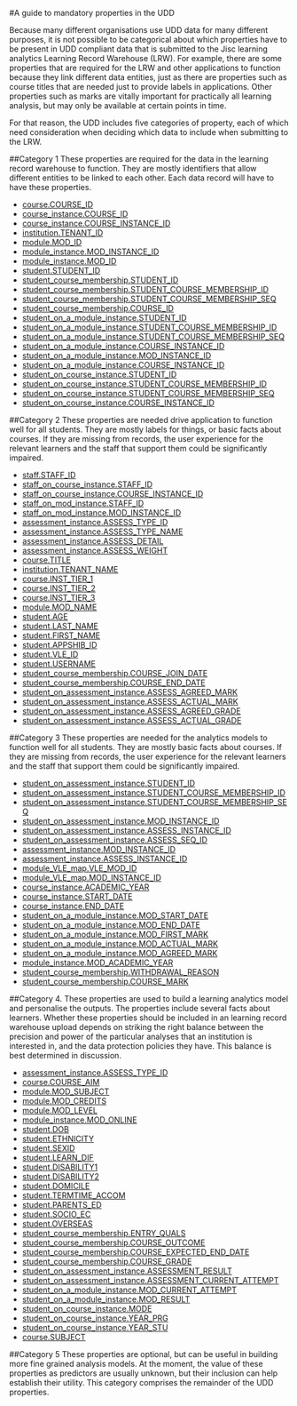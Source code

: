 #A guide to mandatory properties in the UDD

Because many different organisations use UDD data for many different purposes, it is not possible to be categorical about which properties have to be present in UDD compliant data that is submitted to the Jisc learning analytics Learning Record Warehouse (LRW). For example, there are some properties that are required for the LRW and other applications to function because they link different data entities, just as there are properties such as course titles that are needed just to provide labels in applications. Other properties such as marks are vitally important for practically all learning analysis, but may only be available at certain points in time.

For that reason, the UDD includes five categories of property, each of which need consideration when deciding which data to include when submitting to the LRW.

##Category 1 
These properties are required for the data in the learning record warehouse to function. They are mostly identifiers that allow different entities to be linked to each other. Each data record will have to have these properties.

- [course.COURSE_ID](udd/course.md#course_id)
- [course_instance.COURSE_ID](udd/course_instance.md#course_id)
- [course_instance.COURSE_INSTANCE_ID](udd/course_instance.md#course_instance_id)
- [institution.TENANT_ID](udd/institution.md#tenant_id)
- [module.MOD_ID](udd/module.md#mod_id)
- [module_instance.MOD_INSTANCE_ID](udd/module_instance.md#mod_instance_id)
- [module_instance.MOD_ID](udd/module_instance.md#mod_id)
- [student.STUDENT_ID](udd/student.md#student_id)
- [student_course_membership.STUDENT_ID](udd/student_course_membership.md#student_id)
- [student_course_membership.STUDENT_COURSE_MEMBERSHIP_ID](udd/student_course_membership.md#student_course_membership_id)
- [student_course_membership.STUDENT_COURSE_MEMBERSHIP_SEQ](udd/student_course_membership.md#student_course_membership_seq)
- [student_course_membership.COURSE_ID](udd/student_course_membership.md#course_id)
- [student_on_a_module_instance.STUDENT_ID](udd/student_on_a_module_instance.md#student_id)
- [student_on_a_module_instance.STUDENT_COURSE_MEMBERSHIP_ID](udd/student_on_a_module_instance.md#student_course_membership_id)
- [student_on_a_module_instance.STUDENT_COURSE_MEMBERSHIP_SEQ](udd/student_on_a_module_instance.md#student_course_membership_seq)
- [student_on_a_module_instance.COURSE_INSTANCE_ID](udd/student_on_a_module_instance.md#course_instance_id)
- [student_on_a_module_instance.MOD_INSTANCE_ID](udd/student_on_a_module_instance.md#mod_instance_id)
- [student_on_a_module_instance.COURSE_INSTANCE_ID](udd/student_on_a_module_instance.md#course_instance_id)
- [student_on_course_instance.STUDENT_ID](udd/student_on_course_instance.md#student_id)
- [student_on_course_instance.STUDENT_COURSE_MEMBERSHIP_ID](udd/student_on_course_instance.md#student_course_membership_id)
- [student_on_course_instance.STUDENT_COURSE_MEMBERSHIP_SEQ](udd/student_on_course_instance.md#student_course_membership_seq)
- [student_on_course_instance.COURSE_INSTANCE_ID](udd/student_on_course_instance.md#course_instance_id)


##Category 2
These properties are needed drive application to function well for all students. They are mostly labels for things, or basic facts about courses. If they are missing from records, the user experience for the relevant learners and the staff that support them could be significantly impaired.
- [staff.STAFF_ID](udd/staff.md#staff_id)
- [staff_on_course_instance.STAFF_ID](udd/staff_on_course_instance.md#staff_id)
- [staff_on_course_instance.COURSE_INSTANCE_ID](udd/staff_on_course_instance.md#course_instance_id)
- [staff_on_mod_instance.STAFF_ID](udd/staff_on_mod_instance.md#staff_id)
- [staff_on_mod_instance.MOD_INSTANCE_ID](udd/staff_on_mod_instance.md#mod_instance_id)
- [assessment_instance.ASSESS_TYPE_ID](udd/assessment_instance.md#assess_type_id)
- [assessment_instance.ASSESS_TYPE_NAME](udd/assessment_instance.md#assess_type_name)
- [assessment_instance.ASSESS_DETAIL](udd/assessment_instance.md#assess_detail)
- [assessment_instance.ASSESS_WEIGHT](udd/assessment_instance.md#assess_weight)
- [course.TITLE](udd/course.md#title)
- [institution.TENANT_NAME](udd/institution.md#tenant_name)
- [course.INST_TIER_1](udd/course.md#inst_tier_1)
- [course.INST_TIER_2](udd/course.md#inst_tier_2)
- [course.INST_TIER_3](udd/course.md#inst_tier_3)
- [module.MOD_NAME](udd/module.md#mod_name)
- [student.AGE](udd/student.md#age)
- [student.LAST_NAME](udd/student.md#last_name)
- [student.FIRST_NAME](udd/student.md#first_name)
- [student.APPSHIB_ID](udd/student.md#appshib_id)
- [student.VLE_ID](udd/student.md#vle_id)
- [student.USERNAME](udd/student.md#username)
- [student_course_membership.COURSE_JOIN_DATE](udd/student_course_membership.md#course_join_date)
- [student_course_membership.COURSE_END_DATE](udd/student_course_membership.md#course_end_date)
- [student_on_assessment_instance.ASSESS_AGREED_MARK](udd/student_on_assessment_instance.md#assess_agreed_mark)
- [student_on_assessment_instance.ASSESS_ACTUAL_MARK](udd/student_on_assessment_instance.md#assess_actual_mark)
- [student_on_assessment_instance.ASSESS_AGREED_GRADE](udd/student_on_assessment_instance.md#assess_agreed_grade)
- [student_on_assessment_instance.ASSESS_ACTUAL_GRADE](udd/student_on_assessment_instance.md#assess_actual_grade)



##Category 3
These properties are needed for the analytics models to function well for all students. They are mostly basic facts about courses. If they are missing from records, the user experience for the relevant learners and the staff that support them could be significantly impaired.
- [student_on_assessment_instance.STUDENT_ID](udd/student_on_assessment_instance.md#student_id)
- [student_on_assessment_instance.STUDENT_COURSE_MEMBERSHIP_ID](udd/student_on_assessment_instance.md#student_course_membership_id)
- [student_on_assessment_instance.STUDENT_COURSE_MEMBERSHIP_SEQ](udd/student_on_assessment_instance.md#student_course_membership_seq)
- [student_on_assessment_instance.MOD_INSTANCE_ID](udd/student_on_assessment_instance.md#mod_instance_id)
- [student_on_assessment_instance.ASSESS_INSTANCE_ID](udd/student_on_assessment_instance.md#assess_instance_id)
- [student_on_assessment_instance.ASSESS_SEQ_ID](udd/student_on_assessment_instance.md#assess_seq_id)
- [assessment_instance.MOD_INSTANCE_ID](udd/assessment_instance.md#mod_instance_id)
- [assessment_instance.ASSESS_INSTANCE_ID](udd/assessment_instance.md#assess_instance_id)
- [module_VLE_map.VLE_MOD_ID](udd/module_VLE_map.md#vle_mod_id)
- [module_VLE_map.MOD_INSTANCE_ID](udd/module_VLE_map.md#mod_instance_id)
- [course_instance.ACADEMIC_YEAR](udd/course_instance.md#academic_year)
- [course_instance.START_DATE](udd/course_instance.md#start_date)
- [course_instance.END_DATE](udd/course_instance.md#end_date)
- [student_on_a_module_instance.MOD_START_DATE](udd/student_on_a_module_instance.md#mod_start_date)
- [student_on_a_module_instance.MOD_END_DATE](udd/student_on_a_module_instance.md#mod_end_date)
- [student_on_a_module_instance.MOD_FIRST_MARK](udd/student_on_a_module_instance.md#mod_first_mark)
- [student_on_a_module_instance.MOD_ACTUAL_MARK](udd/student_on_a_module_instance.md#mod_actual_mark)
- [student_on_a_module_instance.MOD_AGREED_MARK](udd/student_on_a_module_instance.md#mod_agreed_mark)
- [module_instance.MOD_ACADEMIC_YEAR](udd/module_instance.md#mod_academic_year)
- [student_course_membership.WITHDRAWAL_REASON](udd/student_course_membership.md#withdrawal_reason)
- [student_course_membership.COURSE_MARK](udd/student_course_membership.md#course_mark)

 
##Category 4.
These properties are used to build a learning analytics model and personalise the outputs. The properties include several facts about learners. Whether these properties should be included in an learning record warehouse upload depends on striking the right balance between the precision and power of the particular analyses that an institution is interested in, and the data protection policies they have. This balance is best determined in discussion.

- [assessment_instance.ASSESS_TYPE_ID](udd/assessment_instance.md#assess_type_id)
- [course.COURSE_AIM](udd/course.md#course_aim)
- [module.MOD_SUBJECT](udd/module.md#mod_subject)
- [module.MOD_CREDITS](udd/module.md#mod_credits)
- [module.MOD_LEVEL](udd/module.md#mod_level)
- [module_instance.MOD_ONLINE](udd/module_instance.md#mod_online)
- [student.DOB](udd/student.md#dob)
- [student.ETHNICITY](udd/student.md#ethnicity)
- [student.SEXID](udd/student.md#sexid)
- [student.LEARN_DIF](udd/student.md#learn_dif)
- [student.DISABILITY1](udd/student.md#disability1)
- [student.DISABILITY2](udd/student.md#disability2)
- [student.DOMICILE](udd/student.md#domicile)
- [student.TERMTIME_ACCOM](udd/student.md#termtime_accom)
- [student.PARENTS_ED](udd/student.md#parents_ed)
- [student.SOCIO_EC](udd/student.md#socio_ec)
- [student.OVERSEAS](udd/student.md#overseas)
- [student_course_membership.ENTRY_QUALS](udd/student_course_membership.md#entry_quals)
- [student_course_membership.COURSE_OUTCOME](udd/student_course_membership.md#course_outcome)
- [student_course_membership.COURSE_EXPECTED_END_DATE](udd/student_course_membership.md#course_expected_end_date)
- [student_course_membership.COURSE_GRADE](udd/student_course_membership.md#course_grade)
- [student_on_assessment_instance.ASSESSMENT_RESULT](udd/student_on_assessment_instance.md#assessment_result)
- [student_on_assessment_instance.ASSESSMENT_CURRENT_ATTEMPT](udd/student_on_assessment_instance.md#assessment_current_attempt)
- [student_on_a_module_instance.MOD_CURRENT_ATTEMPT](udd/student_on_a_module_instance.md#mod_current_attempt)
- [student_on_a_module_instance.MOD_RESULT](udd/student_on_a_module_instance.md#mod_result)
- [student_on_course_instance.MODE](udd/student_on_course_instance.md#mode)
- [student_on_course_instance.YEAR_PRG](udd/student_on_course_instance.md#year_prg)
- [student_on_course_instance.YEAR_STU](udd/student_on_course_instance.md#year_stu)
- [course.SUBJECT](udd/course.md#subject)

##Category 5
These properties are optional, but can be useful in building more fine grained analysis models. At the moment, the value of these properties as predictors are usually unknown, but their inclusion can help establish their utility. This category comprises the remainder of the UDD properties.